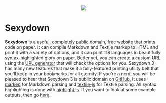 <div style="text-align:center"><img src ="http://i.imgur.com/H6JhtYO.png"/></div>

# Sexydown
**Sexydown** is a useful, completely public domain, free website that prints code on paper. It can compile Markdown and Textile markup to HTML and print it with a variety of options, and it can print 118 languages in beautifully syntax-highlighted glory on paper. Better yet, you can create a custom URL using the [URL generator](http://ethanarterberry.com/Sexydown/url.html) that will check the options for you. Sexydown 3 has many new features that make it a fully-featured printing utility belt that you'll keep in your bookmarks for all eternity. If you're a nerd, you will be pleased to hear that Sexydown 3 is public domain on [GitHub.](https://github.com/sargeant45/Sexydown) It uses [marked](https://github.com/chjj/marked) for Markdown parsing and [textile-js](https://github.com/borgar/textile-js) for Textile parsing. All syntax highlighting is done with [highlight.js](http://highlightjs.org). If you want to look at some example outputs, then go [here](http://ethanarterberry.com/Sexydown/ex/ex.html).
